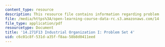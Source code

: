```yaml
---
content_type: resource
description: This resource file contains information regarding problem set 4.
file: /media/https%3A/open-learning-course-data-rc.s3.amazonaws.com/14-271-industrial-organization-i-fall-2013/c6c01c8f531da35ff8aa58b8d0411eed_MIT14_271F13_probset4.pdf
file_type: application/pdf
resourcetype: Document
title: '14.271F13 Industrial Organization I: Problem Set 4'
uid: c6c01c8f-531d-a35f-f8aa-58b8d0411eed
---
```

